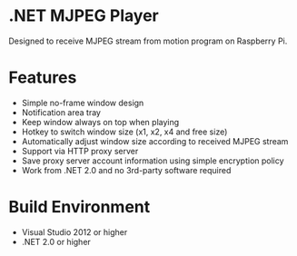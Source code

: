 # .NET MJPEG Player

 Designed to receive MJPEG stream from motion program on Raspberry Pi.

# Features

- Simple no-frame window design
- Notification area tray
- Keep window always on top when playing
- Hotkey to switch window size (x1, x2, x4 and free size)
- Automatically adjust window size according to received MJPEG stream
- Support via HTTP proxy server
- Save proxy server account information using simple encryption policy
- Work from .NET 2.0 and no 3rd-party software required

# Build Environment

- Visual Studio 2012 or higher
- .NET 2.0 or higher

